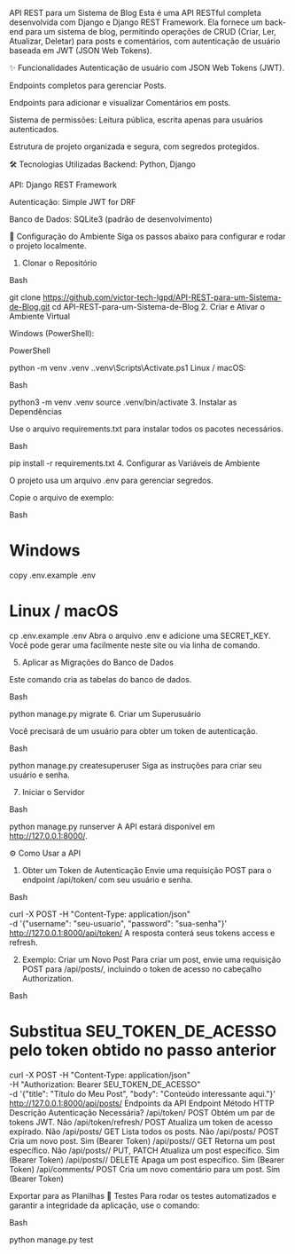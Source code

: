 API REST para um Sistema de Blog
Esta é uma API RESTful completa desenvolvida com Django e Django REST Framework. Ela fornece um back-end para um sistema de blog, permitindo operações de CRUD (Criar, Ler, Atualizar, Deletar) para posts e comentários, com autenticação de usuário baseada em JWT (JSON Web Tokens).

✨ Funcionalidades
Autenticação de usuário com JSON Web Tokens (JWT).

Endpoints completos para gerenciar Posts.

Endpoints para adicionar e visualizar Comentários em posts.

Sistema de permissões: Leitura pública, escrita apenas para usuários autenticados.

Estrutura de projeto organizada e segura, com segredos protegidos.

🛠️ Tecnologias Utilizadas
Backend: Python, Django

API: Django REST Framework

Autenticação: Simple JWT for DRF

Banco de Dados: SQLite3 (padrão de desenvolvimento)

🚀 Configuração do Ambiente
Siga os passos abaixo para configurar e rodar o projeto localmente.

1. Clonar o Repositório

Bash

git clone https://github.com/victor-tech-lgpd/API-REST-para-um-Sistema-de-Blog.git
cd API-REST-para-um-Sistema-de-Blog
2. Criar e Ativar o Ambiente Virtual

Windows (PowerShell):

PowerShell

python -m venv .venv
.\.venv\Scripts\Activate.ps1
Linux / macOS:

Bash

python3 -m venv .venv
source .venv/bin/activate
3. Instalar as Dependências

Use o arquivo requirements.txt para instalar todos os pacotes necessários.

Bash

pip install -r requirements.txt
4. Configurar as Variáveis de Ambiente

O projeto usa um arquivo .env para gerenciar segredos.

Copie o arquivo de exemplo:

Bash

# Windows
copy .env.example .env

# Linux / macOS
cp .env.example .env
Abra o arquivo .env e adicione uma SECRET_KEY. Você pode gerar uma facilmente neste site ou via linha de comando.

5. Aplicar as Migrações do Banco de Dados

Este comando cria as tabelas do banco de dados.

Bash

python manage.py migrate
6. Criar um Superusuário

Você precisará de um usuário para obter um token de autenticação.

Bash

python manage.py createsuperuser
Siga as instruções para criar seu usuário e senha.

7. Iniciar o Servidor

Bash

python manage.py runserver
A API estará disponível em http://127.0.0.1:8000/.

⚙️ Como Usar a API
1. Obter um Token de Autenticação
Envie uma requisição POST para o endpoint /api/token/ com seu usuário e senha.

Bash

curl -X POST -H "Content-Type: application/json" \
-d '{"username": "seu-usuario", "password": "sua-senha"}' \
http://127.0.0.1:8000/api/token/
A resposta conterá seus tokens access e refresh.

2. Exemplo: Criar um Novo Post
Para criar um post, envie uma requisição POST para /api/posts/, incluindo o token de acesso no cabeçalho Authorization.

Bash

# Substitua SEU_TOKEN_DE_ACESSO pelo token obtido no passo anterior
curl -X POST -H "Content-Type: application/json" \
-H "Authorization: Bearer SEU_TOKEN_DE_ACESSO" \
-d '{"title": "Título do Meu Post", "body": "Conteúdo interessante aqui."}' \
http://127.0.0.1:8000/api/posts/
Endpoints da API
Endpoint	Método HTTP	Descrição	Autenticação Necessária?
/api/token/	POST	Obtém um par de tokens JWT.	Não
/api/token/refresh/	POST	Atualiza um token de acesso expirado.	Não
/api/posts/	GET	Lista todos os posts.	Não
/api/posts/	POST	Cria um novo post.	Sim (Bearer Token)
/api/posts/<id>/	GET	Retorna um post específico.	Não
/api/posts/<id>/	PUT, PATCH	Atualiza um post específico.	Sim (Bearer Token)
/api/posts/<id>/	DELETE	Apaga um post específico.	Sim (Bearer Token)
/api/comments/	POST	Cria um novo comentário para um post.	Sim (Bearer Token)

Exportar para as Planilhas
🧪 Testes
Para rodar os testes automatizados e garantir a integridade da aplicação, use o comando:

Bash

python manage.py test
